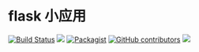 flask 小应用
=======
[![Build Status](https://travis-ci.org/leolinf/flask-demo.svg?branch=master)](https://travis-ci.org/jhao104/proxy_pool)
[![](https://img.shields.io/badge/Powered%20by-@leolinf-green.svg)](http://www.spiderpy.cn/blog/)
[![Packagist](https://img.shields.io/packagist/l/doctrine/orm.svg)](https://github.com/leolinf/flask-demo/blob/master/LICENSE)
[![GitHub contributors](https://img.shields.io/github/contributors/lenlinf/flask-demo.svg)](https://github.com/leolinf/flask-demo/graphs/contributors)
[![](https://img.shields.io/badge/language-Python-green.svg)](https://github.com/leolinf/flask-demo)
